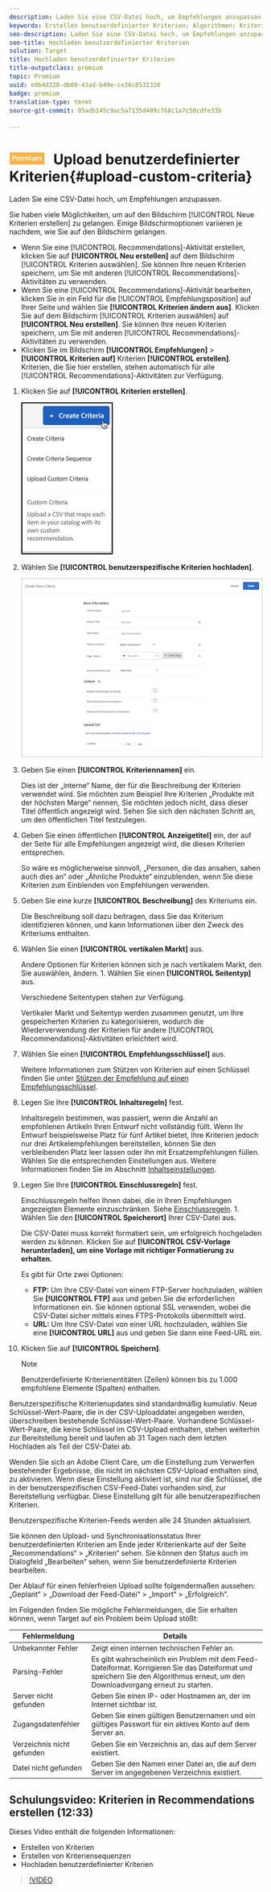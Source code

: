 ```yaml
---
description: Laden Sie eine CSV-Datei hoch, um Empfehlungen anzupassen.
keywords: Erstellen benutzerdefinierter Kriterien; Algorithmen; Kriterien; Empfehlungskriterien; csv; ftp; CSV hochladen
seo-description: Laden Sie eine CSV-Datei hoch, um Empfehlungen anzupassen.
seo-title: Hochladen benutzerdefinierter Kriterien
solution: Target
title: Hochladen benutzerdefinierter Kriterien
title-outputclass: premium
topic: Premium
uuid: e0b4d320-db00-43ad-b49e-ce36c8532320
badge: premium
translation-type: tm+mt
source-git-commit: 95adb145c9ac5a7135d489cf68c1a7c50cdfe33b

---
```



# ![PREMIUM](/help/assets/premium.png) Upload benutzerdefinierter Kriterien{#upload-custom-criteria}

Laden Sie eine CSV-Datei hoch, um Empfehlungen anzupassen.

Sie haben viele Möglichkeiten, um auf den Bildschirm [!UICONTROL Neue Kriterien erstellen] zu gelangen. Einige Bildschirmoptionen variieren je nachdem, wie Sie auf den Bildschirm gelangen.

* Wenn Sie eine [!UICONTROL Recommendations]-Aktivität erstellen, klicken Sie auf **[!UICONTROL Neu erstellen]** auf dem Bildschirm [!UICONTROL Kriterien auswählen]. Sie können Ihre neuen Kriterien speichern, um Sie mit anderen [!UICONTROL Recommendations]-Aktivitäten zu verwenden.
* Wenn Sie eine [!UICONTROL Recommendations]-Aktivität bearbeiten, klicken Sie in ein Feld für die [!UICONTROL Empfehlungsposition] auf Ihrer Seite und wählen Sie **[!UICONTROL Kriterien ändern aus]**. Klicken Sie auf dem Bildschirm [!UICONTROL Kriterien auswählen] auf **[!UICONTROL Neu erstellen]**. Sie können Ihre neuen Kriterien speichern, um Sie mit anderen [!UICONTROL Recommendations]-Aktivitäten zu verwenden.
* Klicken Sie im Bildschirm **[!UICONTROL Empfehlungen]** &gt; **[!UICONTROL Kriterien auf]** Kriterien **[!UICONTROL erstellen]**. Kriterien, die Sie hier erstellen, stehen automatisch für alle [!UICONTROL Recommendations]-Aktivitäten zur Verfügung.

1. Klicken Sie auf **[!UICONTROL Kriterien erstellen]**.

   ![Neue Kriterien erstellen](/help/c-recommendations/c-algorithms/assets/button_CreateCriteria_new.png)

1. Wählen Sie **[!UICONTROL benutzerspezifische Kriterien hochladen]**.

   ![](assets/CreateNewCriteria_csv.png)

1. Geben Sie einen **[!UICONTROL Kriteriennamen]** ein.

   Dies ist der „interne“ Name, der für die Beschreibung der Kriterien verwendet wird.  Sie möchten zum Beispiel Ihre Kriterien „Produkte mit der höchsten Marge“ nennen, Sie möchten jedoch nicht, dass dieser Titel öffentlich angezeigt wird. Sehen Sie sich den nächsten Schritt an, um den öffentlichen Titel festzulegen.
1. Geben Sie einen öffentlichen **[!UICONTROL Anzeigetitel]** ein, der auf der Seite für alle Empfehlungen angezeigt wird, die diesen Kriterien entsprechen.

   So wäre es möglicherweise sinnvoll, „Personen, die das ansahen, sahen auch dies an“ oder „Ähnliche Produkte“ einzublenden, wenn Sie diese Kriterien zum Einblenden von Empfehlungen verwenden.
1. Geben Sie eine kurze **[!UICONTROL Beschreibung]** des Kriteriums ein.

   Die Beschreibung soll dazu beitragen, dass Sie das Kriterium identifizieren können, und kann Informationen über den Zweck des Kriteriums enthalten.
1. Wählen Sie einen **[!UICONTROL vertikalen Markt]** aus.

   Andere Optionen für Kriterien können sich je nach vertikalem Markt, den Sie auswählen, ändern. 1. Wählen Sie einen **[!UICONTROL Seitentyp]** aus.

   Verschiedene Seitentypen stehen zur Verfügung.

   Vertikaler Markt und Seitentyp werden zusammen genutzt, um Ihre gespeicherten Kriterien zu kategorisieren, wodurch die Wiederverwendung der Kriterien für andere [!UICONTROL Recommendations]-Aktivitäten erleichtert wird.
1. Wählen Sie einen **[!UICONTROL Empfehlungsschlüssel]** aus.

   Weitere Informationen zum Stützen von Kriterien auf einen Schlüssel finden Sie unter [Stützen der Empfehlung auf einen Empfehlungsschlüssel](../../c-recommendations/c-algorithms/create-new-algorithm.md#task_2B0ED54AFBF64C56916B6E1F4DC0DC3B).
1. Legen Sie Ihre **[!UICONTROL Inhaltsregeln]** fest.

   Inhaltsregeln bestimmen, was passiert, wenn die Anzahl an empfohlenen Artikeln Ihren Entwurf nicht vollständig füllt. Wenn Ihr Entwurf beispielsweise Platz für fünf Artikel bietet, Ihre Kriterien jedoch nur drei Artikelempfehlungen bereitstellen, können Sie den verbleibenden Platz leer lassen oder ihn mit Ersatzempfehlungen füllen. Wählen Sie die entsprechenden Einstellungen aus. Weitere Informationen finden Sie im Abschnitt [Inhaltseinstellungen](../../c-recommendations/c-algorithms/create-new-algorithm.md#concept_BC16005C7A1E4F1A87E33D16221F4A96).
1. Legen Sie Ihre **[!UICONTROL Einschlussregeln]** fest.

   Einschlussregeln helfen Ihnen dabei, die in Ihren Empfehlungen angezeigten Elemente einzuschränken. Siehe [Einschlussregeln](../../c-recommendations/c-algorithms/create-new-algorithm.md#task_28DB20F968B1451481D8E51BAF947079). 1. Wählen Sie den **[!UICONTROL Speicherort]** Ihrer CSV-Datei aus.

   Die CSV-Datei muss korrekt formatiert sein, um erfolgreich hochgeladen werden zu können. Klicken Sie auf **[!UICONTROL CSV-Vorlage herunterladen], um eine Vorlage mit richtiger Formatierung zu erhalten.**

   Es gibt für Orte zwei Optionen:

   * **FTP:** Um Ihre CSV-Datei von einem FTP-Server hochzuladen, wählen Sie **[!UICONTROL FTP]** aus und geben Sie die erforderlichen Informationen ein. Sie können optional SSL verwenden, wobei die CSV-Datei sicher mittels eines FTPS-Protokolls übermittelt wird.
   * **URL:** Um Ihre CSV-Datei von einer URL hochzuladen, wählen Sie eine **[!UICONTROL URL]** aus und geben Sie dann eine Feed-URL ein.

1. Klicken Sie auf **[!UICONTROL Speichern]**.

   >[!NOTE]
   >
   >Benutzerdefinierte Kriterienentitäten (Zeilen) können bis zu 1.000 empfohlene Elemente (Spalten) enthalten.

Benutzerspezifische Kriterienupdates sind standardmäßig kumulativ. Neue Schlüssel-Wert-Paare, die in der CSV-Uploaddatei angegeben werden, überschreiben bestehende Schlüssel-Wert-Paare. Vorhandene Schlüssel-Wert-Paare, die keine Schlüssel im CSV-Upload enthalten, stehen weiterhin zur Bereitstellung bereit und laufen ab 31 Tagen nach dem letzten Hochladen als Teil der CSV-Datei ab.

Wenden Sie sich an Adobe Client Care, um die Einstellung zum Verwerfen bestehender Ergebnisse, die nicht im nächsten CSV-Upload enthalten sind, zu aktivieren. Wenn diese Einstellung aktiviert ist, sind nur die Schlüssel, die in der benutzerspezifischen CSV-Feed-Datei vorhanden sind, zur Bereitstellung verfügbar. Diese Einstellung gilt für alle benutzerspezifischen Kriterien.

Benutzerspezifische Kriterien-Feeds werden alle 24 Stunden aktualisiert.

Sie können den Upload- und Synchronisationsstatus Ihrer benutzerdefinierten Kriterien am Ende jeder Kriterienkarte auf der Seite „Recommendations“ &gt; „Kriterien“ sehen. Sie können den Status auch im Dialogfeld „Bearbeiten“ sehen, wenn Sie benutzerdefinierte Kriterien bearbeiten.

Der Ablauf für einen fehlerfreien Upload sollte folgendermaßen aussehen: „Geplant“ &gt; „Download der Feed-Datei“ &gt; „Import“ &gt; „Erfolgreich“.

Im Folgenden finden Sie mögliche Fehlermeldungen, die Sie erhalten können, wenn Target auf ein Problem beim Upload stößt:

| Fehlermeldung | Details |
|--- |--- |
| Unbekannter Fehler | Zeigt einen internen technischen Fehler an. |
| Parsing-Fehler | Es gibt wahrscheinlich ein Problem mit dem Feed-Dateiformat. Korrigieren Sie das Dateiformat und speichern Sie den Algorithmus erneut, um den Downloadvorgang erneut zu starten. |
| Server nicht gefunden | Geben Sie einen IP- oder Hostnamen an, der im Internet sichtbar ist. |
| Zugangsdatenfehler | Geben Sie einen gültigen Benutzernamen und ein gültiges Passwort für ein aktives Konto auf dem Server an. |
| Verzeichnis nicht gefunden | Geben Sie ein Verzeichnis an, das auf dem Server existiert. |
| Datei nicht gefunden | Geben Sie den Namen einer Datei an, die auf dem Server im angegebenen Verzeichnis existiert. |

## Schulungsvideo: Kriterien in Recommendations erstellen (12:33)

Dieses Video enthält die folgenden Informationen:

* Erstellen von Kriterien
* Erstellen von Kriteriensequenzen
* Hochladen benutzerdefinierter Kriterien

>[!VIDEO](https://video.tv.adobe.com/v/27694?quality=12&captions=ger)